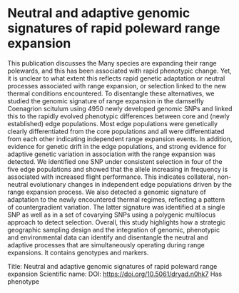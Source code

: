 # Neutral and adaptive genomic signatures of rapid poleward range expansion

This publication discusses the Many species are expanding their range polewards, and this has been associated with rapid phenotypic change. Yet, it is unclear to what extent this reflects rapid genetic adaptation or neutral processes associated with range expansion, or selection linked to the new thermal conditions encountered. To disentangle these alternatives, we studied the genomic signature of range expansion in the damselfly Coenagrion scitulum using 4950 newly developed genomic SNPs and linked this to the rapidly evolved phenotypic differences between core and (newly established) edge populations. Most edge populations were genetically clearly differentiated from the core populations and all were differentiated from each other indicating independent range expansion events. In addition, evidence for genetic drift in the edge populations, and strong evidence for adaptive genetic variation in association with the range expansion was detected. We identified one SNP under consistent selection in four of the five edge populations and showed that the allele increasing in frequency is associated with increased flight performance. This indicates collateral, non-neutral evolutionary changes in independent edge populations driven by the range expansion process. We also detected a genomic signature of adaptation to the newly encountered thermal regimes, reflecting a pattern of countergradient variation. The latter signature was identified at a single SNP as well as in a set of covarying SNPs using a polygenic multilocus approach to detect selection. Overall, this study highlights how a strategic geographic sampling design and the integration of genomic, phenotypic and environmental data can identify and disentangle the neutral and adaptive processes that are simultaneously operating during range expansions.
It contains  genotypes and  markers.

Title: Neutral and adaptive genomic signatures of rapid poleward range expansion
Scientific name: 
DOI: https://doi.org/10.5061/dryad.n0hk7
Has phenotype 

